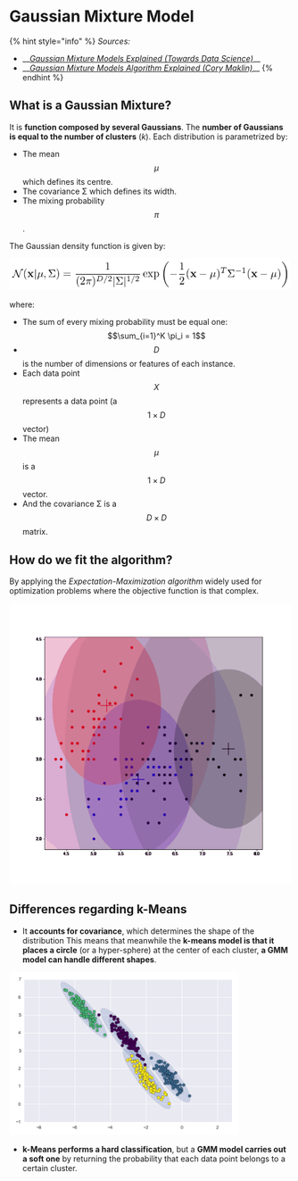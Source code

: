# Gaussian Mixture Model

{% hint style="info" %}
_Sources:_

* \_\_[_Gaussian Mixture Models Explained \(Towards Data Science\)_](https://towardsdatascience.com/gaussian-mixture-models-explained-6986aaf5a95)\_\_
* \_\_[_Gaussian Mixture Models Algorithm Explained \(Cory Maklin\)_](https://towardsdatascience.com/gaussian-mixture-models-d13a5e915c8e)\_\_
{% endhint %}

## What is a Gaussian Mixture?

It is **function composed by several Gaussians**. The **number of Gaussians is equal to the number of clusters** \(_k_\). Each distribution is parametrized by:

* The mean $$\mu$$ which defines its centre.
* The covariance Σ which defines its width.
* The mixing probability $$\pi$$.

The Gaussian density function is given by:

![](../../../../.gitbook/assets/image%20%2879%29.png)

where:

* The sum of every mixing probability must be equal one: $$\sum_{i=1}^K \pi_i = 1$$
* $$D$$is the number of dimensions or features of each instance.
* Each data point $$X$$represents a data point \(a $$1 \times D$$ vector\)
* The mean $$\mu$$ is a $$1 \times D$$ vector.
* And the covariance Σ is a $$D \times D$$ matrix.

## How do we fit the algorithm?

By applying the _Expectation-Maximization algorithm_ widely used for optimization problems where the objective function is that complex.

![](../../../../.gitbook/assets/1-i0wtztoyydvwfpymszpzwq%20%281%29.gif)

## Differences regarding k-Means

* It **accounts for covariance**, which determines the shape of the distribution  This means that meanwhile the **k-means model is that it places a circle** \(or a hyper-sphere\) at the center of each cluster, **a GMM model can handle different shapes**.

![](../../../../.gitbook/assets/image%20%2852%29.png)

* **k-Means performs a hard classification**, but a **GMM model carries out a soft one** by returning the probability that each data point belongs to a certain cluster.

